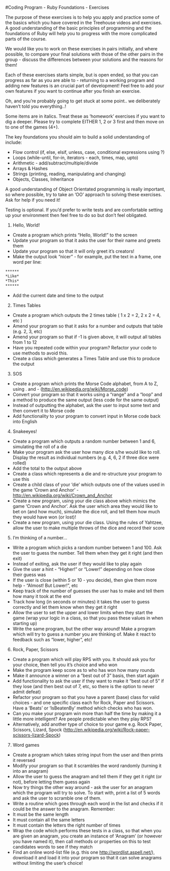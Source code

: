 #Coding Program - Ruby Foundations - Exercises

The purpose of these exercises is to help you apply and practice some of the basics which you have covered in the Treehouse videos and exercises. A good understanding of the basic principles of programming and the foundations of Ruby will help you to progress with the more complicated parts of the course.

We would like you to work on these exercises in pairs initially, and where possible, to compare your final solutions with those of the other pairs in the group - discuss the differences between your solutions and the reasons for them!

Each of these exercises starts simple, but is open ended, so that you can progress as far as you are able to - returning to a working program and adding new features is an crucial part of development! Feel free to add your own features if you want to continue after you finish an exercise.

Oh, and you’re probably going to get stuck at some point.. we deliberately haven’t told you everything..!

Some items are in italics. Treat these as ‘homework’ exercises if you want to dig a deeper. Please try to complete EITHER 1, 2 or 3 first and then move on to one of the games (4+).

The key foundations you should aim to build a solid understanding of include:

* Flow control (if, else, elsif, unless, case, conditional expressions using ?)
* Loops (while-until, for-in, iterators - each, times, map, upto)
* Arithmetic - add/subtract/multiple/divide
* Arrays & Hashes
* Strings (printing, reading, manipulating and changing)
* Objects, Classes, Inheritance

A good understanding of Object Orientated programming is really important, so where possible, try to take an ‘OO’ approach to solving these exercises. Ask for help if you need it!

Testing is optional. If you’d prefer to write tests and are comfortable setting up your environment then feel free to do so but don’t feel obligated.

1. Hello, World!
  * Create a program which prints “Hello, World!” to the screen
  * Update your program so that it asks the user for their name and greets them
  * Update your program so that it will only greet it’s creators!
  * Make the output look “nicer” - for example, put the text in a frame, one word per line:
  ```bash
  ******
  *Like*
  *This*
  ******
  ```
  * Add the current date and time to the output

2. Times Tables
  * Create a program which outputs the 2 times table ( 1 x 2 = 2, 2 x 2 = 4, etc )
  * Amend your program so that it asks for a number and outputs that table (e.g. 2, 3, etc)
  * Amend your program so that if -1 is given above, it will output all tables from 1 to 12
  * Have you repeated code within your program? Refactor your code to use methods to avoid this.
  * Create a class which generates a Times Table and use this to produce the output

3. SOS
  * Create a program which prints the Morse Code alphabet, from A to Z, using . and - (http://en.wikipedia.org/wiki/Morse_code)
  * Convert your program so that it works using a “range” and a “loop” and a method to produce the same output (less code for the same output)
  * Instead of outputting the alphabet, ask the user to input some text and then convert it to Morse code
  * Add functionality to your program to convert input in Morse code back into English

4. Snakeeyes!
  * Create a program which outputs a random number between 1 and 6, simulating the roll of a die
  * Make your program ask the user how many dice s/he would like to roll. Display the result as individual numbers (e.g. 4, 6, 2 if three dice were rolled)
  * Add the total to the output above
  * Create a class which represents a die and re-structure your program to use this
  * Create a child class of your ‘die’ which outputs one of the values used in the game ‘Crown and Anchor’ - http://en.wikipedia.org/wiki/Crown_and_Anchor
  * Create a new program, using your die class above which mimics the game ‘Crown and Anchor’. Ask the user which area they would like to bet on (and how much), simulate the dice roll, and tell them how much they would have won (or lost)!
  * Create a new program, using your die class. Using the rules of Yahtzee, allow the user to make multiple throws of the dice and record their score

5. I’m thinking of a number…
  * Write a program which picks a random number between 1 and 100. Ask the user to guess the number. Tell them when they get it right (and then exit)
  * Instead of exiting, ask the user if they would like to play again
  * Give the user a hint - “Higher!” or “Lower!” depending on how close their guess was
  * If the user is close (within 5 or 10 - you decide), then give them more help - “Almost! But Lower!”, etc
  * Keep track of the number of guesses the user has to make and tell them how many it took at the end
  * Track how long (in seconds or minutes) it takes the user to guess correctly and let them know when they get it right
  * Allow the user to set the upper and lower limits when they start the game (wrap your logic in a class, so that you pass these values in when starting up)
  * Write the same program, but the other way around! Make a program which will try to guess a number you are thinking of. Make it react to feedback such as “lower, higher”, etc!

6. Rock, Paper, Scissors
  * Create a program which will play RPS with you. It should ask you for your choice, then tell you it’s choice and who won
  * Make the program keep score as to who has won how many rounds
  * Make it announce a winner on a “best out of 3” basis, then start again
  * Add functionality to ask the user if they want to make it “best out of 5” if they lose (and then best out of 7, etc, so there is the option to never admit defeat)
  * Refactor your program so that you have a parent (base) class for valid choices - and one specific class each for Rock, Paper and Scissors. Have a ‘Beats’ or ‘IsBeatenBy’ method which checks who has won.
  * Can you make your program win more than half the time by making it a little more intelligent? Are people predictable when they play RPS?
  * Alternatively, add another type of choice to your game e.g. Rock Paper, Scissors, Lizard, Spock (http://en.wikipedia.org/wiki/Rock-paper-scissors-lizard-Spock)

7. Word games
  * Create a program which takes string input from the user and then prints it reversed
  * Modify your program so that it scrambles the word randomly (turning it into an anagram)
  * Allow the user to guess the anagram and tell them if they get it right (or not), before letting them guess again
  * Now try things the other way around - ask the user for an anagram which the program will try to solve. To start with, print a list of 5 words and ask the user to scramble one of them.
  * Write a routine which goes through each word in the list and checks if it could be the answer to the anagram. Remember:
  * It must be the same length
  * It must contain all the same letters
  * It must contain the letters the right number of times
  * Wrap the code which performs these tests in a class, so that when you are given an anagram, you create an instance of ‘Anagram’ (or however you have named it), then call methods or properties on this to test candidates words to see if they match
  * Find an online word-list file (e.g. this one http://wordlist.aspell.net/), download it and load it into your program so that it can solve anagrams without limiting the user’s choice!


